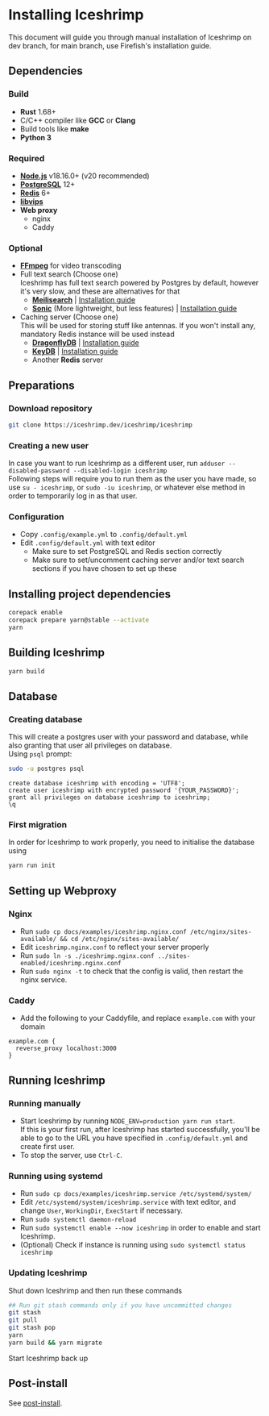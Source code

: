 # Installing Iceshrimp

This document will guide you through manual installation of Iceshrimp on dev branch, for main branch, use Firefish's installation guide.

## Dependencies

### Build

- **Rust** 1.68+
- C/C++ compiler like **GCC** or **Clang**
- Build tools like **make**
- **Python 3**

### Required

- [**Node.js**](https://nodejs.org) v18.16.0+ (v20 recommended)
- [**PostgreSQL**](https://www.postgresql.org/) 12+ 
- [**Redis**](https://redis.io/) 6+
- [**libvips**](https://www.libvips.org/)
- **Web proxy**
  - nginx
  - Caddy
  
### Optional

- [**FFmpeg**](https://ffmpeg.org/) for video transcoding
- Full text search (Choose one)  
  Iceshrimp has full text search powered by Postgres by default, however it's very slow, and these are alternatives for that
  - [**Meilisearch**](https://www.meilisearch.com/) | [Installation guide](https://www.meilisearch.com/docs/learn/getting_started/quick_start) 
  - [**Sonic**](https://crates.io/crates/sonic-server) (More lightweight, but less features) | [Installation guide](https://github.com/valeriansaliou/sonic#installation)
- Caching server (Choose one)   
	This will be used for storing stuff like antennas. If you won't install any, mandatory Redis instance will be used instead
  - [**DragonflyDB**](https://www.dragonflydb.io/) | [Installation guide](https://www.dragonflydb.io/docs/getting-started)
  - [**KeyDB**](https://docs.keydb.dev/) | [Installation guide](https://docs.keydb.dev/docs/open-source-getting-started)
  - Another **Redis** server

## Preparations

### Download repository

```sh
git clone https://iceshrimp.dev/iceshrimp/iceshrimp
```

### Creating a new user

In case you want to run Iceshrimp as a different user, run `adduser --disabled-password --disabled-login iceshrimp`  
Following steps will require you to run them as the user you have made, so use `su - iceshrimp`, or `sudo -iu iceshrimp`, or whatever else method in order to temporarily log in as that user. 

### Configuration

- Copy `.config/example.yml` to `.config/default.yml`
- Edit `.config/default.yml` with text editor
	- Make sure to set PostgreSQL and Redis section correctly
	- Make sure to set/uncomment caching server and/or text search sections if you have chosen to set up these

## Installing project dependencies

```sh
corepack enable
corepack prepare yarn@stable --activate
yarn
```
<!--TODO: Find out a way to do no-optional (no tensorflow) install on yarn berry, so far I have found none-->

## Building Iceshrimp

```sh
yarn build
```
## Database

### Creating database

This will create a postgres user with your password and database, while also granting that user all privileges on database.  
Using `psql` prompt:
```sh
sudo -u postgres psql
```
```postgresql
create database iceshrimp with encoding = 'UTF8';
create user iceshrimp with encrypted password '{YOUR_PASSWORD}';
grant all privileges on database iceshrimp to iceshrimp;
\q
```

### First migration

In order for Iceshrimp to work properly, you need to initialise the database using
```bash
yarn run init
```

## Setting up Webproxy

### Nginx

- Run `sudo cp docs/examples/iceshrimp.nginx.conf /etc/nginx/sites-available/ && cd /etc/nginx/sites-available/`
- Edit `iceshrimp.nginx.conf` to reflect your server properly
- Run `sudo ln -s ./iceshrimp.nginx.conf ../sites-enabled/iceshrimp.nginx.conf`
- Run `sudo nginx -t` to check that the config is valid, then restart the nginx service.

### Caddy

- Add the following to your Caddyfile, and replace `example.com` with your domain
```
example.com {
  reverse_proxy localhost:3000
}
```

## Running Iceshrimp

### Running manually

- Start Iceshrimp by running `NODE_ENV=production yarn run start`.  
If this is your first run, after Iceshrimp has started successfully, you'll be able to go to the URL you have specified in `.config/default.yml` and create first user.  
- To stop the server, use `Ctrl-C`.

### Running using systemd

- Run `sudo cp docs/examples/iceshrimp.service /etc/systemd/system/`
- Edit `/etc/systemd/system/iceshrimp.service` with text editor, and change `User`, `WorkingDir`, `ExecStart` if necessary.
- Run `sudo systemctl daemon-reload`
- Run `sudo systemctl enable --now iceshrimp` in order to enable and start Iceshrimp.
- (Optional) Check if instance is running using `sudo systemctl status iceshrimp`

### Updating Iceshrimp

Shut down Iceshrimp and then run these commands

```sh
## Run git stash commands only if you have uncommitted changes
git stash
git pull
git stash pop
yarn
yarn build && yarn migrate
```

Start Iceshrimp back up

## Post-install

See [post-install](post-install.md).
